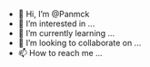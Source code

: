 - 👋 Hi, I’m @Panmck
- 👀 I’m interested in ...
- 🌱 I’m currently learning ...
- 💞️ I’m looking to collaborate on ...
- 📫 How to reach me ...

<!---
Panmck/Panmck is a ✨ special ✨ repository because its `README.md` (this file) appears on your GitHub profile.
You can click the Preview link to take a look at your changes.
--->
